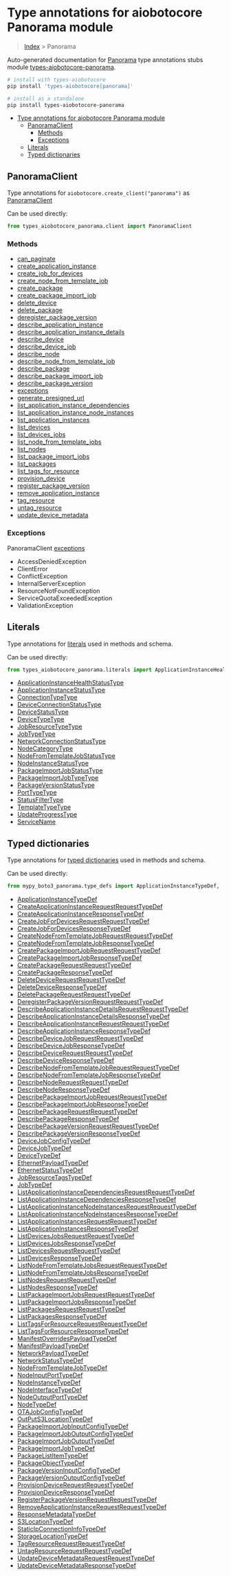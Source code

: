 <a id="type-annotations-for-aiobotocore-panorama-module"></a>

# Type annotations for aiobotocore Panorama module

> [Index](..) > Panorama

Auto-generated documentation for
[Panorama](https://boto3.amazonaws.com/v1/documentation/api/latest/reference/services/panorama.html#Panorama)
type annotations stubs module
[types-aiobotocore-panorama](https://pypi.org/project/types-aiobotocore-panorama/).

```bash
# install with types-aiobotocore
pip install 'types-aiobotocore[panorama]'

# install as a standalone
pip install types-aiobotocore-panorama
```

- [Type annotations for aiobotocore Panorama module](#type-annotations-for-aiobotocore-panorama-module)
  - [PanoramaClient](#panoramaclient)
    - [Methods](#methods)
    - [Exceptions](#exceptions)
  - [Literals](#literals)
  - [Typed dictionaries](#typed-dictionaries)

<a id="panoramaclient"></a>

## PanoramaClient

Type annotations for `aiobotocore.create_client("panorama")` as
[PanoramaClient](./client.md)

Can be used directly:

```python
from types_aiobotocore_panorama.client import PanoramaClient
```

<a id="methods"></a>

### Methods

- [can_paginate](./client.md#can_paginate)
- [create_application_instance](./client.md#create_application_instance)
- [create_job_for_devices](./client.md#create_job_for_devices)
- [create_node_from_template_job](./client.md#create_node_from_template_job)
- [create_package](./client.md#create_package)
- [create_package_import_job](./client.md#create_package_import_job)
- [delete_device](./client.md#delete_device)
- [delete_package](./client.md#delete_package)
- [deregister_package_version](./client.md#deregister_package_version)
- [describe_application_instance](./client.md#describe_application_instance)
- [describe_application_instance_details](./client.md#describe_application_instance_details)
- [describe_device](./client.md#describe_device)
- [describe_device_job](./client.md#describe_device_job)
- [describe_node](./client.md#describe_node)
- [describe_node_from_template_job](./client.md#describe_node_from_template_job)
- [describe_package](./client.md#describe_package)
- [describe_package_import_job](./client.md#describe_package_import_job)
- [describe_package_version](./client.md#describe_package_version)
- [exceptions](./client.md#exceptions)
- [generate_presigned_url](./client.md#generate_presigned_url)
- [list_application_instance_dependencies](./client.md#list_application_instance_dependencies)
- [list_application_instance_node_instances](./client.md#list_application_instance_node_instances)
- [list_application_instances](./client.md#list_application_instances)
- [list_devices](./client.md#list_devices)
- [list_devices_jobs](./client.md#list_devices_jobs)
- [list_node_from_template_jobs](./client.md#list_node_from_template_jobs)
- [list_nodes](./client.md#list_nodes)
- [list_package_import_jobs](./client.md#list_package_import_jobs)
- [list_packages](./client.md#list_packages)
- [list_tags_for_resource](./client.md#list_tags_for_resource)
- [provision_device](./client.md#provision_device)
- [register_package_version](./client.md#register_package_version)
- [remove_application_instance](./client.md#remove_application_instance)
- [tag_resource](./client.md#tag_resource)
- [untag_resource](./client.md#untag_resource)
- [update_device_metadata](./client.md#update_device_metadata)

<a id="exceptions"></a>

### Exceptions

PanoramaClient [exceptions](./client.md#exceptions)

- AccessDeniedException
- ClientError
- ConflictException
- InternalServerException
- ResourceNotFoundException
- ServiceQuotaExceededException
- ValidationException

<a id="literals"></a>

## Literals

Type annotations for [literals](./literals.md) used in methods and schema.

Can be used directly:

```python
from types_aiobotocore_panorama.literals import ApplicationInstanceHealthStatusType, ...
```

- [ApplicationInstanceHealthStatusType](./literals.md#applicationinstancehealthstatustype)
- [ApplicationInstanceStatusType](./literals.md#applicationinstancestatustype)
- [ConnectionTypeType](./literals.md#connectiontypetype)
- [DeviceConnectionStatusType](./literals.md#deviceconnectionstatustype)
- [DeviceStatusType](./literals.md#devicestatustype)
- [DeviceTypeType](./literals.md#devicetypetype)
- [JobResourceTypeType](./literals.md#jobresourcetypetype)
- [JobTypeType](./literals.md#jobtypetype)
- [NetworkConnectionStatusType](./literals.md#networkconnectionstatustype)
- [NodeCategoryType](./literals.md#nodecategorytype)
- [NodeFromTemplateJobStatusType](./literals.md#nodefromtemplatejobstatustype)
- [NodeInstanceStatusType](./literals.md#nodeinstancestatustype)
- [PackageImportJobStatusType](./literals.md#packageimportjobstatustype)
- [PackageImportJobTypeType](./literals.md#packageimportjobtypetype)
- [PackageVersionStatusType](./literals.md#packageversionstatustype)
- [PortTypeType](./literals.md#porttypetype)
- [StatusFilterType](./literals.md#statusfiltertype)
- [TemplateTypeType](./literals.md#templatetypetype)
- [UpdateProgressType](./literals.md#updateprogresstype)
- [ServiceName](./literals.md#servicename)

<a id="typed-dictionaries"></a>

## Typed dictionaries

Type annotations for [typed dictionaries](./type_defs.md) used in methods and
schema.

Can be used directly:

```python
from mypy_boto3_panorama.type_defs import ApplicationInstanceTypeDef, ...
```

- [ApplicationInstanceTypeDef](./type_defs.md#applicationinstancetypedef)
- [CreateApplicationInstanceRequestRequestTypeDef](./type_defs.md#createapplicationinstancerequestrequesttypedef)
- [CreateApplicationInstanceResponseTypeDef](./type_defs.md#createapplicationinstanceresponsetypedef)
- [CreateJobForDevicesRequestRequestTypeDef](./type_defs.md#createjobfordevicesrequestrequesttypedef)
- [CreateJobForDevicesResponseTypeDef](./type_defs.md#createjobfordevicesresponsetypedef)
- [CreateNodeFromTemplateJobRequestRequestTypeDef](./type_defs.md#createnodefromtemplatejobrequestrequesttypedef)
- [CreateNodeFromTemplateJobResponseTypeDef](./type_defs.md#createnodefromtemplatejobresponsetypedef)
- [CreatePackageImportJobRequestRequestTypeDef](./type_defs.md#createpackageimportjobrequestrequesttypedef)
- [CreatePackageImportJobResponseTypeDef](./type_defs.md#createpackageimportjobresponsetypedef)
- [CreatePackageRequestRequestTypeDef](./type_defs.md#createpackagerequestrequesttypedef)
- [CreatePackageResponseTypeDef](./type_defs.md#createpackageresponsetypedef)
- [DeleteDeviceRequestRequestTypeDef](./type_defs.md#deletedevicerequestrequesttypedef)
- [DeleteDeviceResponseTypeDef](./type_defs.md#deletedeviceresponsetypedef)
- [DeletePackageRequestRequestTypeDef](./type_defs.md#deletepackagerequestrequesttypedef)
- [DeregisterPackageVersionRequestRequestTypeDef](./type_defs.md#deregisterpackageversionrequestrequesttypedef)
- [DescribeApplicationInstanceDetailsRequestRequestTypeDef](./type_defs.md#describeapplicationinstancedetailsrequestrequesttypedef)
- [DescribeApplicationInstanceDetailsResponseTypeDef](./type_defs.md#describeapplicationinstancedetailsresponsetypedef)
- [DescribeApplicationInstanceRequestRequestTypeDef](./type_defs.md#describeapplicationinstancerequestrequesttypedef)
- [DescribeApplicationInstanceResponseTypeDef](./type_defs.md#describeapplicationinstanceresponsetypedef)
- [DescribeDeviceJobRequestRequestTypeDef](./type_defs.md#describedevicejobrequestrequesttypedef)
- [DescribeDeviceJobResponseTypeDef](./type_defs.md#describedevicejobresponsetypedef)
- [DescribeDeviceRequestRequestTypeDef](./type_defs.md#describedevicerequestrequesttypedef)
- [DescribeDeviceResponseTypeDef](./type_defs.md#describedeviceresponsetypedef)
- [DescribeNodeFromTemplateJobRequestRequestTypeDef](./type_defs.md#describenodefromtemplatejobrequestrequesttypedef)
- [DescribeNodeFromTemplateJobResponseTypeDef](./type_defs.md#describenodefromtemplatejobresponsetypedef)
- [DescribeNodeRequestRequestTypeDef](./type_defs.md#describenoderequestrequesttypedef)
- [DescribeNodeResponseTypeDef](./type_defs.md#describenoderesponsetypedef)
- [DescribePackageImportJobRequestRequestTypeDef](./type_defs.md#describepackageimportjobrequestrequesttypedef)
- [DescribePackageImportJobResponseTypeDef](./type_defs.md#describepackageimportjobresponsetypedef)
- [DescribePackageRequestRequestTypeDef](./type_defs.md#describepackagerequestrequesttypedef)
- [DescribePackageResponseTypeDef](./type_defs.md#describepackageresponsetypedef)
- [DescribePackageVersionRequestRequestTypeDef](./type_defs.md#describepackageversionrequestrequesttypedef)
- [DescribePackageVersionResponseTypeDef](./type_defs.md#describepackageversionresponsetypedef)
- [DeviceJobConfigTypeDef](./type_defs.md#devicejobconfigtypedef)
- [DeviceJobTypeDef](./type_defs.md#devicejobtypedef)
- [DeviceTypeDef](./type_defs.md#devicetypedef)
- [EthernetPayloadTypeDef](./type_defs.md#ethernetpayloadtypedef)
- [EthernetStatusTypeDef](./type_defs.md#ethernetstatustypedef)
- [JobResourceTagsTypeDef](./type_defs.md#jobresourcetagstypedef)
- [JobTypeDef](./type_defs.md#jobtypedef)
- [ListApplicationInstanceDependenciesRequestRequestTypeDef](./type_defs.md#listapplicationinstancedependenciesrequestrequesttypedef)
- [ListApplicationInstanceDependenciesResponseTypeDef](./type_defs.md#listapplicationinstancedependenciesresponsetypedef)
- [ListApplicationInstanceNodeInstancesRequestRequestTypeDef](./type_defs.md#listapplicationinstancenodeinstancesrequestrequesttypedef)
- [ListApplicationInstanceNodeInstancesResponseTypeDef](./type_defs.md#listapplicationinstancenodeinstancesresponsetypedef)
- [ListApplicationInstancesRequestRequestTypeDef](./type_defs.md#listapplicationinstancesrequestrequesttypedef)
- [ListApplicationInstancesResponseTypeDef](./type_defs.md#listapplicationinstancesresponsetypedef)
- [ListDevicesJobsRequestRequestTypeDef](./type_defs.md#listdevicesjobsrequestrequesttypedef)
- [ListDevicesJobsResponseTypeDef](./type_defs.md#listdevicesjobsresponsetypedef)
- [ListDevicesRequestRequestTypeDef](./type_defs.md#listdevicesrequestrequesttypedef)
- [ListDevicesResponseTypeDef](./type_defs.md#listdevicesresponsetypedef)
- [ListNodeFromTemplateJobsRequestRequestTypeDef](./type_defs.md#listnodefromtemplatejobsrequestrequesttypedef)
- [ListNodeFromTemplateJobsResponseTypeDef](./type_defs.md#listnodefromtemplatejobsresponsetypedef)
- [ListNodesRequestRequestTypeDef](./type_defs.md#listnodesrequestrequesttypedef)
- [ListNodesResponseTypeDef](./type_defs.md#listnodesresponsetypedef)
- [ListPackageImportJobsRequestRequestTypeDef](./type_defs.md#listpackageimportjobsrequestrequesttypedef)
- [ListPackageImportJobsResponseTypeDef](./type_defs.md#listpackageimportjobsresponsetypedef)
- [ListPackagesRequestRequestTypeDef](./type_defs.md#listpackagesrequestrequesttypedef)
- [ListPackagesResponseTypeDef](./type_defs.md#listpackagesresponsetypedef)
- [ListTagsForResourceRequestRequestTypeDef](./type_defs.md#listtagsforresourcerequestrequesttypedef)
- [ListTagsForResourceResponseTypeDef](./type_defs.md#listtagsforresourceresponsetypedef)
- [ManifestOverridesPayloadTypeDef](./type_defs.md#manifestoverridespayloadtypedef)
- [ManifestPayloadTypeDef](./type_defs.md#manifestpayloadtypedef)
- [NetworkPayloadTypeDef](./type_defs.md#networkpayloadtypedef)
- [NetworkStatusTypeDef](./type_defs.md#networkstatustypedef)
- [NodeFromTemplateJobTypeDef](./type_defs.md#nodefromtemplatejobtypedef)
- [NodeInputPortTypeDef](./type_defs.md#nodeinputporttypedef)
- [NodeInstanceTypeDef](./type_defs.md#nodeinstancetypedef)
- [NodeInterfaceTypeDef](./type_defs.md#nodeinterfacetypedef)
- [NodeOutputPortTypeDef](./type_defs.md#nodeoutputporttypedef)
- [NodeTypeDef](./type_defs.md#nodetypedef)
- [OTAJobConfigTypeDef](./type_defs.md#otajobconfigtypedef)
- [OutPutS3LocationTypeDef](./type_defs.md#outputs3locationtypedef)
- [PackageImportJobInputConfigTypeDef](./type_defs.md#packageimportjobinputconfigtypedef)
- [PackageImportJobOutputConfigTypeDef](./type_defs.md#packageimportjoboutputconfigtypedef)
- [PackageImportJobOutputTypeDef](./type_defs.md#packageimportjoboutputtypedef)
- [PackageImportJobTypeDef](./type_defs.md#packageimportjobtypedef)
- [PackageListItemTypeDef](./type_defs.md#packagelistitemtypedef)
- [PackageObjectTypeDef](./type_defs.md#packageobjecttypedef)
- [PackageVersionInputConfigTypeDef](./type_defs.md#packageversioninputconfigtypedef)
- [PackageVersionOutputConfigTypeDef](./type_defs.md#packageversionoutputconfigtypedef)
- [ProvisionDeviceRequestRequestTypeDef](./type_defs.md#provisiondevicerequestrequesttypedef)
- [ProvisionDeviceResponseTypeDef](./type_defs.md#provisiondeviceresponsetypedef)
- [RegisterPackageVersionRequestRequestTypeDef](./type_defs.md#registerpackageversionrequestrequesttypedef)
- [RemoveApplicationInstanceRequestRequestTypeDef](./type_defs.md#removeapplicationinstancerequestrequesttypedef)
- [ResponseMetadataTypeDef](./type_defs.md#responsemetadatatypedef)
- [S3LocationTypeDef](./type_defs.md#s3locationtypedef)
- [StaticIpConnectionInfoTypeDef](./type_defs.md#staticipconnectioninfotypedef)
- [StorageLocationTypeDef](./type_defs.md#storagelocationtypedef)
- [TagResourceRequestRequestTypeDef](./type_defs.md#tagresourcerequestrequesttypedef)
- [UntagResourceRequestRequestTypeDef](./type_defs.md#untagresourcerequestrequesttypedef)
- [UpdateDeviceMetadataRequestRequestTypeDef](./type_defs.md#updatedevicemetadatarequestrequesttypedef)
- [UpdateDeviceMetadataResponseTypeDef](./type_defs.md#updatedevicemetadataresponsetypedef)
